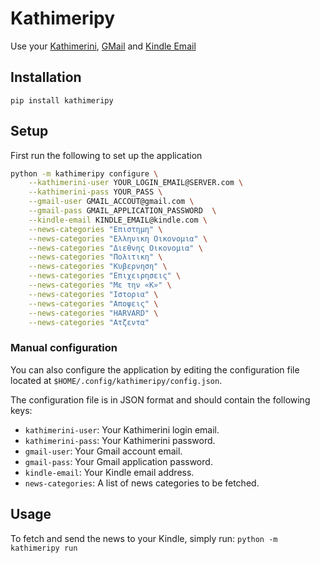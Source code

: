 # Kathimeripy

Use your [Kathimerini](https://www.kathimerini.gr/), [GMail](https://mail.google.com/) and [Kindle Email](https://www.amazon.com/hz/mycd/digital-console/alldevices)

## Installation

`pip install kathimeripy`

## Setup

First run the following to set up the application
```sh
python -m kathimeripy configure \
    --kathimerini-user YOUR_LOGIN_EMAIL@SERVER.com \
    --kathimerini-pass YOUR_PASS \
    --gmail-user GMAIL_ACCOUT@gmail.com \
    --gmail-pass GMAIL_APPLICATION_PASSWORD  \
    --kindle-email KINDLE_EMAIL@kindle.com \
    --news-categories "Επιστημη" \
    --news-categories "Ελληνικη Οικονομια" \
    --news-categories "Διεθνης Οικονομια" \
    --news-categories "Πολιτικη" \
    --news-categories "Κυβερνηση" \
    --news-categories "Επιχειρησεις" \
    --news-categories "Με την «Κ»" \
    --news-categories "Ιστορια" \
    --news-categories "Αποψεις" \
    --news-categories "HARVARD" \
    --news-categories "Ατζεντα"
```

### Manual configuration

You can also configure the application by editing the configuration file located at `$HOME/.config/kathimeripy/config.json`.

The configuration file is in JSON format and should contain the following keys:

- `kathimerini-user`: Your Kathimerini login email.
- `kathimerini-pass`: Your Kathimerini password.
- `gmail-user`: Your Gmail account email.
- `gmail-pass`: Your Gmail application password.
- `kindle-email`: Your Kindle email address.
- `news-categories`: A list of news categories to be fetched.

## Usage

To fetch and send the news to your Kindle, simply run: `python -m kathimeripy run`
